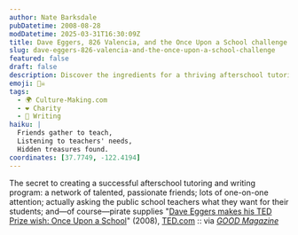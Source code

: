```yaml
---
author: Nate Barksdale
pubDatetime: 2008-08-28
modDatetime: 2025-03-31T16:30:09Z
title: Dave Eggers, 826 Valencia, and the Once Upon a School challenge
slug: dave-eggers-826-valencia-and-the-once-upon-a-school-challenge
featured: false
draft: false
description: Discover the ingredients for a thriving afterschool tutoring program, featuring community engagement and creative resources.
emoji: 🏴‍☠️
tags:
  - 🌍 Culture-Making.com
  - ❤️ Charity
  - 📝 Writing
haiku: |
  Friends gather to teach,  
  Listening to teachers' needs,  
  Hidden treasures found.
coordinates: [37.7749, -122.4194]
---
```


The secret to creating a successful afterschool tutoring and writing program: a network of talented, passionate friends; lots of one-on-one attention; actually asking the public school teachers what they want for their students; and—of course—pirate supplies
"[Dave Eggers makes his TED Prize wish: Once Upon a School](https://www.google.com/search?q=%22Dave%20Eggers%20makes%20his%20TED%20Prize%20wish%3A%20Once%20Upon%20a%20School%22%20ted.com)" (2008), [TED.com](http://www.ted.com/) :: via [_GOOD Magazine_](http://web.archive.org/web/20081229154507/http://www.goodmagazine.com:80/section/Projects/project_012)
